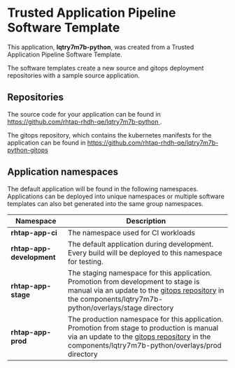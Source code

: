 # Trusted Application Pipeline Software Template

This application, **lqtry7m7b-python**, was created from a Trusted Application Pipeline Software Template.

The software templates create a new source and gitops deployment repositories with a sample source application. 

## Repositories

The source code for your application can be found in [https://github.com/rhtap-rhdh-qe/lqtry7m7b-python ](https://github.com/rhtap-rhdh-qe/lqtry7m7b-python ).
 
The gitops repository, which contains the kubernetes manifests for the application can be found in 
[https://github.com/rhtap-rhdh-qe/lqtry7m7b-python-gitops ](https://github.com/rhtap-rhdh-qe/lqtry7m7b-python-gitops ) 

## Application namespaces 

The default application will be found in the following namespaces. Applications can be deployed into unique namespaces or multiple software templates can also bet generated into the same group namespaces.  

|  Namespace   |  Description   |  
| -------- | -------- |
| **rhtap-app-ci** | The namespace used for CI workloads |
| **rhtap-app-development** | The default application during development. Every build will be deployed to this namespace for testing. |
| **rhtap-app-stage** | The staging namespace for this application. Promotion from development to stage is manual via an update to the [gitops repository](https://github.com/rhtap-rhdh-qe/lqtry7m7b-python-gitops ) in the components/lqtry7m7b-python/overlays/stage directory |
| **rhtap-app-prod** | The production namespace for this application. Promotion from stage to production is manual via an update to the [gitops repository](https://github.com/rhtap-rhdh-qe/lqtry7m7b-python-gitops ) in the components/lqtry7m7b-python/overlays/prod directory |